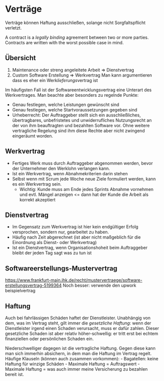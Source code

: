 # Verträge


Verträge können Haftung ausschließen, solange nicht Sorgfaltspflicht verletzt.

A contract is a *legally binding* agreement between two or more parties.
Contracts are written with the worst possible case in mind.


## Übersicht

1. Maintenance oder streng angeleitete Arbeit => Dienstvertrag
2. Custom Software Erstellung => Werkvertrag
    Man kann argumentieren dass es eher ein Werk*lieferungs*vertrag ist


Im häufigsten Fall ist der Softwareentwicklungsvertrag eine Unterart des Werkvertrages.
Man beachte aber besonders zu regelnde Punkte:
- Genau festlegen, welche Leistungen gewünscht sind
- Genau festlegen, welche Startvoraussetzungen gegeben sind
- Urheberrecht: 
    Der Auftraggeber stellt sich ein ausschließliches, übertragbares, unbefristetes und unwiderrufliches Nutzungsrecht an der von ihm beauftragten und bezahlten Software vor. Ohne weitere vertragliche Regelung sind ihm diese Rechte aber nicht zwingend eingeräumt worden.

## Werkvertrag
- Fertiges Werk muss durch Auftraggeber abgenommen werden, bevor der Unternehmer den Werklohn verlangen kann.
- Ist ein Werkvertrag, wenn Abnahmekriterien darin stehen
- Selbst wenn mit Scrum jede Woche neue Ziele formuliert werden, kann es ein Werkvertrag sein.
    - Wichtig: Kunde muss am Ende jedes Sprints Abnahme vornehmen und evtl. Mängel anzeigen <= dann hat der Kunde die Arbeit als korrekt akzeptiert

## Dienstvertrag
- Im Gegensatz zum Werkvertrag ist hier kein endgültiger Erfolg versprochen, sondern nur, gearbeitet zu haben.
- Häufig nach Zeit abgerechnet (ist aber nicht maßgeblich für die Einordnung als Dienst- oder Werkvertrag)
- Ist ein Dienstvertrag, wenn Organisationshoheit beim Auftraggeber bleibt der jeden Tag sagt was zu tun ist

## Softwareerstellungs-Mustervertrag
https://www.frankfurt-main.ihk.de/recht/mustervertraege/software-erstellungsvertrag-5199364
Noch besser: verwende den upwork beispielvertrag

## Haftung
Auch bei fahrlässigen Schäden haftet der Dienstleister.
Unabhängig von dem, was im Vertrag steht, gilt immer die *gesetzliche Haftung*: wenn der Dienstleister irgend einen Schaden verursacht, muss er dafür zahlen.
Dieser gesetzliche Schaden ist aber relativ höher-schwellig: er tritt erst bei echtem finanziellen oder persönlichen Schaden ein.

Niederschwelliger dagegen ist die vertragliche Haftung.
Gegen diese kann man sich immerhin absichern, in dem man die Haftung im Vertrag regelt.
Häufige Klauseln (können auch zusammen vorkommen):
    - Bagatellen: keine Haftung für winzige Schäden
    - Maximale Haftung = Auftragswert
    - Maximale Haftung = was auch immer meine Versicherung zu bezahlen bereit ist.

